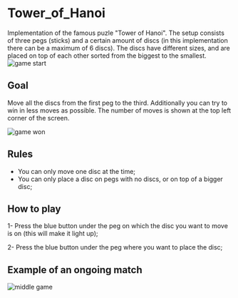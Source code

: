 # Tower_of_Hanoi
Implementation of the famous puzle "Tower of Hanoi". The setup consists of three pegs (sticks) and a certain amount of discs (in this implementation there can be a maximum of 6 discs).
The discs have different sizes, and are placed on top of each other sorted from the biggest to the smallest.
![game start](https://user-images.githubusercontent.com/75253335/145321315-d2713862-4563-4d27-81cf-a6c8ece320bf.png)

## Goal
Move all the discs from the first peg to the third. Additionally you can try to win in less moves as possible. The number of moves is shown at the top left corner of the screen.

![game won](https://user-images.githubusercontent.com/75253335/145321194-ac45596f-2ee8-4008-9fef-5b67c7acab1c.png)


## Rules
 - You can only move one disc at the time;
 - You can only place a disc on pegs with no discs, or on top of a bigger disc;

## How to play
  1- Press the blue button under the peg on which the disc you want to move is on (this will make it light up);
  
  2- Press the blue button under the peg where you want to place the disc;

## Example of an ongoing match

![middle game](https://user-images.githubusercontent.com/75253335/145321519-1bbd9218-6186-4f6d-8e82-3048610574b3.png)
